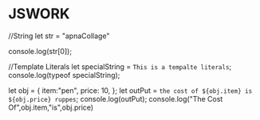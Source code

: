 # JSWORK
//String
let str = "apnaCollage"

console.log(str[0]);

//Template Literals
let specialString = `This is a tempalte literals`;
console.log(typeof specialString);

let obj = {
    item:"pen",
    price: 10,
};
let outPut = `the cost of ${obj.item} is ${obj.price} ruppes`;
console.log(outPut);
console.log("The Cost Of",obj.item,"is",obj.price)





